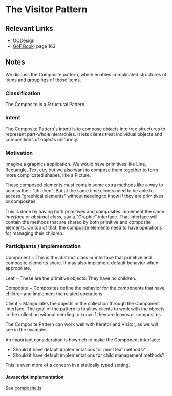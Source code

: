 # The Visitor Pattern

## Relevant Links

- [OODesign](http://www.oodesign.com/composite-pattern.html)
- [GoF Book](http://www.amazon.com/Design-Patterns-Elements-Reusable-Object-Oriented/dp/0201633612/), page 163

## Notes

We discuss the Composite pattern, which enables complicated structures of items and groupings of those items.

### Classification

The Composite is a Structural Pattern.

### Intent

The Composite Pattern's intent is to compose objects into tree structures to represent part-whole hierarchies. It lets clients treat individual objects and compositions of objects uniformly.

### Motivation

Imagine a graphics application. We would have primitives like Line, Rectangle, Text etc, but we also want to compose them together to form more complicated shapes, like a Picture.

These composed elements must contain some extra methods like a way to access their "children". But at the same time clients need to be able to access "graphical elements" without needing to know if they are primitives or composites.

This is done by having both primitives and composites implement the same *interface* or *abstract class*, say a "Graphic" interface. That interface will contain the methods that are shared by both primitive and composite elements. On top of that, the composite elements need to have operations for managing their children.

### Participants / Implementation

Component
  ~ This is the abstract class or interface that primitive and composite elements share. It may also implement default behavior when appropriate.

Leaf
  ~ These are the primitive objects. They have no children.

Composite
  ~ Composites define the behavior for the components that have children and implement the related operations.

Client
  ~ Manipulates the objects in the collection through the Component interface. The goal of the pattern is to allow clients to work with the objects in the collection without needing to know if they are leaves or composites.

The Composite Pattern can work well with Iterator and Visitor, as we will see in the examples.

An important consideration is how rich to make the Component interface:

- Should it have default implementations for most leaf methods?
- Should it have default implementations for child management methods?

This is even more of a concern in a statically typed setting.

#### Javascript implementation

See [composite.js](../../testPages/composite.js)
